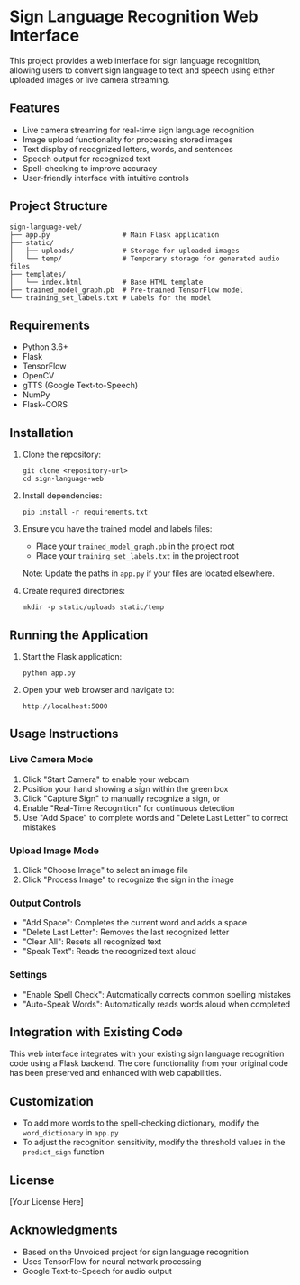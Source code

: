 
# Sign Language Recognition Web Interface

This project provides a web interface for sign language recognition, allowing users to convert sign language to text and speech using either uploaded images or live camera streaming.

## Features

- Live camera streaming for real-time sign language recognition
- Image upload functionality for processing stored images
- Text display of recognized letters, words, and sentences
- Speech output for recognized text
- Spell-checking to improve accuracy
- User-friendly interface with intuitive controls

## Project Structure

```
sign-language-web/
├── app.py                  # Main Flask application
├── static/
│   ├── uploads/            # Storage for uploaded images
│   └── temp/               # Temporary storage for generated audio files
├── templates/
│   └── index.html          # Base HTML template
├── trained_model_graph.pb  # Pre-trained TensorFlow model
└── training_set_labels.txt # Labels for the model
```

## Requirements

- Python 3.6+
- Flask
- TensorFlow
- OpenCV
- gTTS (Google Text-to-Speech)
- NumPy
- Flask-CORS

## Installation

1. Clone the repository:
   ```
   git clone <repository-url>
   cd sign-language-web
   ```

2. Install dependencies:
   ```
   pip install -r requirements.txt
   ```

3. Ensure you have the trained model and labels files:
   - Place your `trained_model_graph.pb` in the project root
   - Place your `training_set_labels.txt` in the project root

   Note: Update the paths in `app.py` if your files are located elsewhere.

4. Create required directories:
   ```
   mkdir -p static/uploads static/temp
   ```

## Running the Application

1. Start the Flask application:
   ```
   python app.py
   ```

2. Open your web browser and navigate to:
   ```
   http://localhost:5000
   ```

## Usage Instructions

### Live Camera Mode
1. Click "Start Camera" to enable your webcam
2. Position your hand showing a sign within the green box
3. Click "Capture Sign" to manually recognize a sign, or
4. Enable "Real-Time Recognition" for continuous detection
5. Use "Add Space" to complete words and "Delete Last Letter" to correct mistakes

### Upload Image Mode
1. Click "Choose Image" to select an image file
2. Click "Process Image" to recognize the sign in the image

### Output Controls
- "Add Space": Completes the current word and adds a space
- "Delete Last Letter": Removes the last recognized letter
- "Clear All": Resets all recognized text
- "Speak Text": Reads the recognized text aloud

### Settings
- "Enable Spell Check": Automatically corrects common spelling mistakes
- "Auto-Speak Words": Automatically reads words aloud when completed

## Integration with Existing Code

This web interface integrates with your existing sign language recognition code using a Flask backend. The core functionality from your original code has been preserved and enhanced with web capabilities.

## Customization

- To add more words to the spell-checking dictionary, modify the `word_dictionary` in `app.py`
- To adjust the recognition sensitivity, modify the threshold values in the `predict_sign` function

## License

[Your License Here]

## Acknowledgments

- Based on the Unvoiced project for sign language recognition
- Uses TensorFlow for neural network processing
- Google Text-to-Speech for audio output


